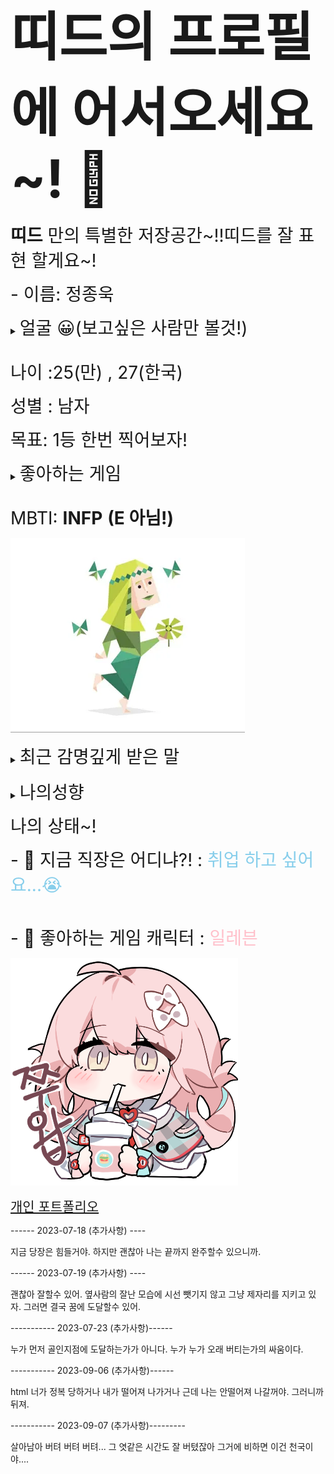 # <span style="font-size:300% ">  띠드의 프로필에 어서오세요~! 👋 </span>


<span style="font-size:200%"> **띠드** 만의 특별한 저장공간~!!띠드를 잘 표현 할게요~! </span>

<span style="font-size:200%">- 이름: 정종욱</span> 

<details markdown="1">
  <summary> <span style="font-size:200%">얼굴 😀(보고싶은 사람만 볼것!) </span> </summary>
	<div markdown="1"> 
<Br>
<span style="font-size:150%"> 제주도 오설록 티 뮤지엄에서 찍은 사진 </span> </summary>

![이미지](JONGUK.jpg)

</details>

<br>

<span style="font-size:200%">나이 :25(만) , 27(한국)</span> 

<span style="font-size:200%">성별 : 남자</span> 

<span style="font-size:200%">목표: 1등 한번 찍어보자!</span>

<details markdown="1">
  <summary><span style="font-size:200%">좋아하는 게임</span></summary>
	<div markdown="1">

<span style="font-size:150%"> [테일즈런너](https://tr.hangame.com/index.asp) </span>

![이미지](talesrunner.png)

<span style="font-size:150%"> [이터널 리턴](https://playeternalreturn.com/main?hl=ko-KR) </span>


![이미지](이터널리턴.webp)

</details>

<br>

<span style="font-size:200%">MBTI: <a>**INFP**</A> **(E 아님!)**</span>

![이미지](infp.webp)
<details markdown="1">

  <summary>
<span style="font-size:200%">최근 감명깊게 받은 말</span> </summary>
	<div markdown="1">
<br>
<span style="font-size:150%">시도해 보고, 실패해도, 상관없어 또 시도하고 실패하더라도 더 잘 실패하면 돼</span>

![이미지](try.jpg)

</details>

<br>

<details markdown="1">
  <summary> <span style="font-size:200%">나의성향</span> </summary>
	<div markdown="1">
<br>
<span style="font-size:150%"><span style="background-color:black"><span style="color:white">완벽하지는 않지만 게임에서 나온 나의 성향 결과!</span>

![이미지](ALTER_EGO.jpg)

  
</details> 


<span style="font-size:200%">나의 상태~!</span>

<span style="font-size:200%">- 🔭 지금 직장은 어디냐?! :<span style="color:skyblue"> 취업 하고 싶어요...😭</span>

<br>

<span style="font-size:200%">- 🌱 좋아하는 게임 캐릭터 : <span style="color:pink">일레븐 </span>

![이미지](일레븐쭈왑.png)

<span style="font-size:150%"> [개인 포트폴리오](file:///C:/Users/SSAFY/Desktop/start/ddideu/my_page.html)</span>


------ 2023-07-18 (추가사항) ----

지금 당장은 힘들거야. 하지만 괜찮아 나는 끝까지 완주할수 있으니까.

------ 2023-07-19 (추가사항) ----

괜찮아 잘할수 있어. 옆사람의 잘난 모습에 시선 뺏기지 않고 그냥 제자리를 지키고 있자. 그러면 결국 꿈에 도달할수 있어.

----------- 2023-07-23 (추가사항)------

누가 먼저 골인지점에 도달하는가가 아니다. 누가 누가 오래 버티는가의 싸움이다.

----------- 2023-09-06 (추가사항)------

html 너가 정복 당하거나 내가 떨어져 나가거나 근데 나는 안떨어져 나갈꺼야. 그러니까 뒤져.

----------- 2023-09-07 (추가사항)---------

살아남아 버텨 버텨 버텨... 그 엿같은 시간도 잘 버텼잖아 그거에 비하면 이건 천국이야....
